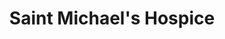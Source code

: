 ---
title: "Saint Michael's Hospice"
url: /bromyard/saint-michaels-hospice/
shop: Gebrauchtwaren
---